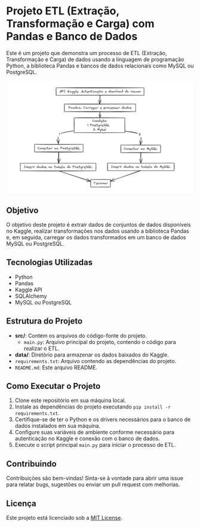 # Projeto ETL (Extração, Transformação e Carga) com Pandas e Banco de Dados

Este é um projeto que demonstra um processo de ETL (Extração, Transformação e Carga) de dados usando a linguagem de programação Python, a biblioteca Pandas e bancos de dados relacionais como MySQL ou PostgreSQL.

![Arquitetura](Read.png)

## Objetivo

O objetivo deste projeto é extrair dados de conjuntos de dados disponíveis no Kaggle, realizar transformações nos dados usando a biblioteca Pandas e, em seguida, carregar os dados transformados em um banco de dados MySQL ou PostgreSQL.

## Tecnologias Utilizadas

- Python
- Pandas
- Kaggle API
- SQLAlchemy
- MySQL ou PostgreSQL

## Estrutura do Projeto

- **src/**: Contém os arquivos do código-fonte do projeto.
  - `main.py`: Arquivo principal do projeto, contendo o código para realizar o ETL.
- **data/**: Diretório para armazenar os dados baixados do Kaggle.
- `requirements.txt`: Arquivo contendo as dependências do projeto.
- `README.md`: Este arquivo README.

## Como Executar o Projeto

1. Clone este repositório em sua máquina local.
2. Instale as dependências do projeto executando `pip install -r requirements.txt`.
3. Certifique-se de ter o Python e os drivers necessários para o banco de dados instalados em sua máquina.
4. Configure suas variáveis de ambiente conforme necessário para autenticação no Kaggle e conexão com o banco de dados.
5. Execute o script principal `main.py` para iniciar o processo de ETL.

## Contribuindo

Contribuições são bem-vindas! Sinta-se à vontade para abrir uma issue para relatar bugs, sugestões ou enviar um pull request com melhorias.

## Licença

Este projeto está licenciado sob a [MIT License](link-para-a-licenca).
